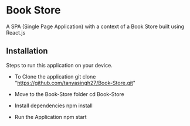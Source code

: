 # Book Store
A SPA (Single Page Application) with a context of a Book Store built using React.js

## Installation
Steps to run this application on your device.

* To Clone the application
  git clone "https://github.com/tanyasingh27/Book-Store.git"

* Move to the Book-Store folder
  cd Book-Store

* Install dependencies
  npm install

* Run the Application
  npm start  

